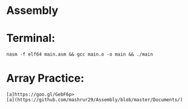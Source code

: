 # Assembly
  
  # Terminal: 
    nasm -f elf64 main.asm && gcc main.o -o main && ./main
    
  # Array Practice:
    [a]https://goo.gl/GebF6p>
    [a](https://github.com/mashrur29/Assembly/blob/master/Documents/)

